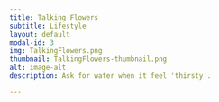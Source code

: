 ```yaml
---
title: Talking Flowers
subtitle: Lifestyle
layout: default
modal-id: 3
img: TalkingFlowers.png
thumbnail: TalkingFlowers-thumbnail.png
alt: image-alt
description: Ask for water when it feel 'thirsty'.

---
```

